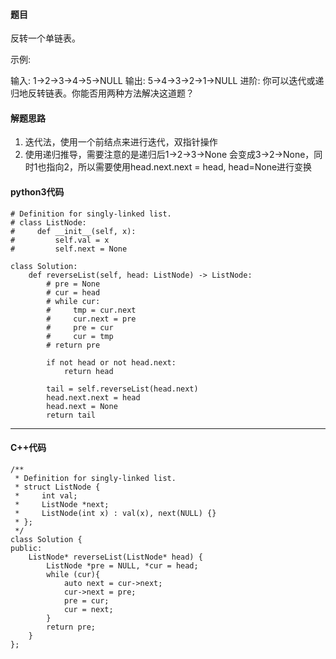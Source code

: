 #### 题目

反转一个单链表。

示例:

输入: 1->2->3->4->5->NULL
输出: 5->4->3->2->1->NULL
进阶:
你可以迭代或递归地反转链表。你能否用两种方法解决这道题？



#### 解题思路

1. 迭代法，使用一个前结点来进行迭代，双指针操作
2. 使用递归推导，需要注意的是递归后1->2->3->None 会变成3->2->None，同时1也指向2，所以需要使用head.next.next = head, head=None进行变换



#### python3代码

```
# Definition for singly-linked list.
# class ListNode:
#     def __init__(self, x):
#         self.val = x
#         self.next = None

class Solution:
    def reverseList(self, head: ListNode) -> ListNode:
        # pre = None
        # cur = head
        # while cur:
        #     tmp = cur.next
        #     cur.next = pre
        #     pre = cur
        #     cur = tmp
        # return pre

        if not head or not head.next:
            return head

        tail = self.reverseList(head.next)
        head.next.next = head
        head.next = None
        return tail
```



****

#### C++代码

```
/**
 * Definition for singly-linked list.
 * struct ListNode {
 *     int val;
 *     ListNode *next;
 *     ListNode(int x) : val(x), next(NULL) {}
 * };
 */
class Solution {
public:
    ListNode* reverseList(ListNode* head) {
        ListNode *pre = NULL, *cur = head;
        while (cur){
            auto next = cur->next;
            cur->next = pre;
            pre = cur;
            cur = next;
        }
        return pre;
    }
};
```

